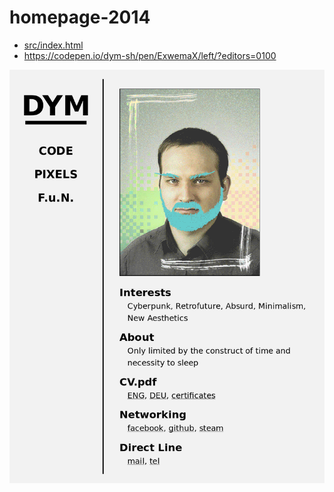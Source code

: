 # homepage-2014

- [src/index.html](./src/index.html)
- https://codepen.io/dym-sh/pen/ExwemaX/left/?editors=0100

![screenshot](./preview.png)
